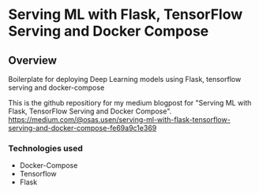 # Serving ML with Flask, TensorFlow Serving and Docker Compose

## Overview
Boilerplate for deploying Deep Learning models using Flask, tensorflow serving and docker-compose


This is the github repositiory for my medium blogpost for "Serving ML with Flask, TensorFlow Serving and Docker Compose". https://medium.com/@osas.usen/serving-ml-with-flask-tensorflow-serving-and-docker-compose-fe69a9c1e369


### Technologies used
- Docker-Compose
- Tensorflow
- Flask
